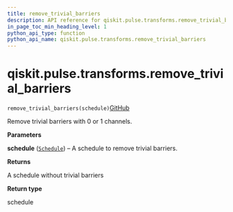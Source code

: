 ```yaml
---
title: remove_trivial_barriers
description: API reference for qiskit.pulse.transforms.remove_trivial_barriers
in_page_toc_min_heading_level: 1
python_api_type: function
python_api_name: qiskit.pulse.transforms.remove_trivial_barriers
---
```


# qiskit.pulse.transforms.remove\_trivial\_barriers

<span id="qiskit.pulse.transforms.remove_trivial_barriers" />

`remove_trivial_barriers(schedule)`[GitHub](https://github.com/qiskit/qiskit/tree/stable/0.41/qiskit/pulse/transforms/canonicalization.py "view source code")

Remove trivial barriers with 0 or 1 channels.

**Parameters**

**schedule** ([`Schedule`](qiskit.pulse.Schedule "qiskit.pulse.schedule.Schedule")) – A schedule to remove trivial barriers.

**Returns**

A schedule without trivial barriers

**Return type**

schedule

